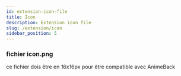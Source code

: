```yaml
---
id: extension-icon-file
title: Icon
description: Extension icon file
slug: /extension/icon
sidebar_position: 5
---
```


### fichier icon.png
ce fichier dois être en 16x16px pour être compatible avec AnimeBack